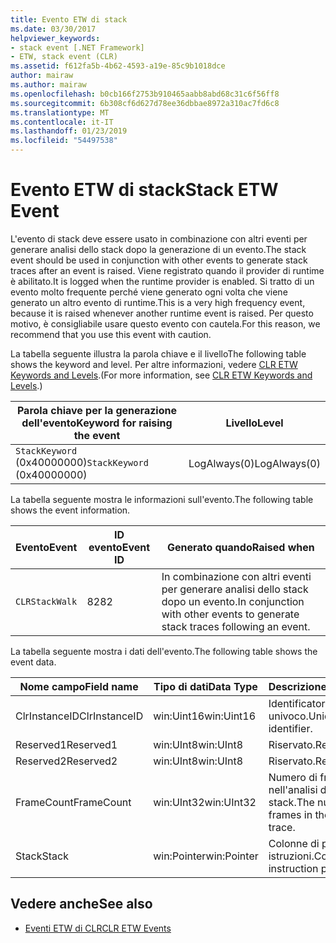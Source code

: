 ```yaml
---
title: Evento ETW di stack
ms.date: 03/30/2017
helpviewer_keywords:
- stack event [.NET Framework]
- ETW, stack event (CLR)
ms.assetid: f612fa5b-4b62-4593-a19e-85c9b1018dce
author: mairaw
ms.author: mairaw
ms.openlocfilehash: b0cb166f2753b910465aabb8abd68c31c6f56ff8
ms.sourcegitcommit: 6b308cf6d627d78ee36dbbae8972a310ac7fd6c8
ms.translationtype: MT
ms.contentlocale: it-IT
ms.lasthandoff: 01/23/2019
ms.locfileid: "54497538"
---
```

# <a name="stack-etw-event"></a><span data-ttu-id="8ca9f-102">Evento ETW di stack</span><span class="sxs-lookup"><span data-stu-id="8ca9f-102">Stack ETW Event</span></span>
<span data-ttu-id="8ca9f-103">L'evento di stack deve essere usato in combinazione con altri eventi per generare analisi dello stack dopo la generazione di un evento.</span><span class="sxs-lookup"><span data-stu-id="8ca9f-103">The stack event should be used in conjunction with other events to generate stack traces after an event is raised.</span></span> <span data-ttu-id="8ca9f-104">Viene registrato quando il provider di runtime è abilitato.</span><span class="sxs-lookup"><span data-stu-id="8ca9f-104">It is logged when the runtime provider is enabled.</span></span> <span data-ttu-id="8ca9f-105">Si tratto di un evento molto frequente perché viene generato ogni volta che viene generato un altro evento di runtime.</span><span class="sxs-lookup"><span data-stu-id="8ca9f-105">This is a very high frequency event, because it is raised whenever another runtime event is raised.</span></span> <span data-ttu-id="8ca9f-106">Per questo motivo, è consigliabile usare questo evento con cautela.</span><span class="sxs-lookup"><span data-stu-id="8ca9f-106">For this reason, we recommend that you use this event with caution.</span></span>  
  
 <span data-ttu-id="8ca9f-107">La tabella seguente illustra la parola chiave e il livello</span><span class="sxs-lookup"><span data-stu-id="8ca9f-107">The following table shows the keyword and level.</span></span> <span data-ttu-id="8ca9f-108">Per altre informazioni, vedere [CLR ETW Keywords and Levels](../../../docs/framework/performance/clr-etw-keywords-and-levels.md).</span><span class="sxs-lookup"><span data-stu-id="8ca9f-108">(For more information, see [CLR ETW Keywords and Levels](../../../docs/framework/performance/clr-etw-keywords-and-levels.md).)</span></span>  
  
|<span data-ttu-id="8ca9f-109">Parola chiave per la generazione dell'evento</span><span class="sxs-lookup"><span data-stu-id="8ca9f-109">Keyword for raising the event</span></span>|<span data-ttu-id="8ca9f-110">Livello</span><span class="sxs-lookup"><span data-stu-id="8ca9f-110">Level</span></span>|  
|-----------------------------------|-----------|  
|<span data-ttu-id="8ca9f-111">`StackKeyword` (0x40000000)</span><span class="sxs-lookup"><span data-stu-id="8ca9f-111">`StackKeyword` (0x40000000)</span></span>|<span data-ttu-id="8ca9f-112">LogAlways(0)</span><span class="sxs-lookup"><span data-stu-id="8ca9f-112">LogAlways(0)</span></span>|  
  
 <span data-ttu-id="8ca9f-113">La tabella seguente mostra le informazioni sull'evento.</span><span class="sxs-lookup"><span data-stu-id="8ca9f-113">The following table shows the event information.</span></span>  
  
|<span data-ttu-id="8ca9f-114">Evento</span><span class="sxs-lookup"><span data-stu-id="8ca9f-114">Event</span></span>|<span data-ttu-id="8ca9f-115">ID evento</span><span class="sxs-lookup"><span data-stu-id="8ca9f-115">Event ID</span></span>|<span data-ttu-id="8ca9f-116">Generato quando</span><span class="sxs-lookup"><span data-stu-id="8ca9f-116">Raised when</span></span>|  
|-----------|--------------|-----------------|  
|`CLRStackWalk`|<span data-ttu-id="8ca9f-117">82</span><span class="sxs-lookup"><span data-stu-id="8ca9f-117">82</span></span>|<span data-ttu-id="8ca9f-118">In combinazione con altri eventi per generare analisi dello stack dopo un evento.</span><span class="sxs-lookup"><span data-stu-id="8ca9f-118">In conjunction with other events to generate stack traces following an event.</span></span>|  
  
 <span data-ttu-id="8ca9f-119">La tabella seguente mostra i dati dell'evento.</span><span class="sxs-lookup"><span data-stu-id="8ca9f-119">The following table shows the event data.</span></span>  
  
|<span data-ttu-id="8ca9f-120">Nome campo</span><span class="sxs-lookup"><span data-stu-id="8ca9f-120">Field name</span></span>|<span data-ttu-id="8ca9f-121">Tipo di dati</span><span class="sxs-lookup"><span data-stu-id="8ca9f-121">Data Type</span></span>|<span data-ttu-id="8ca9f-122">Descrizione</span><span class="sxs-lookup"><span data-stu-id="8ca9f-122">Description</span></span>|  
|----------------|---------------|-----------------|  
|<span data-ttu-id="8ca9f-123">ClrInstanceID</span><span class="sxs-lookup"><span data-stu-id="8ca9f-123">ClrInstanceID</span></span>|<span data-ttu-id="8ca9f-124">win:Uint16</span><span class="sxs-lookup"><span data-stu-id="8ca9f-124">win:Uint16</span></span>|<span data-ttu-id="8ca9f-125">Identificatore di runtime univoco.</span><span class="sxs-lookup"><span data-stu-id="8ca9f-125">Unique runtime identifier.</span></span>|  
|<span data-ttu-id="8ca9f-126">Reserved1</span><span class="sxs-lookup"><span data-stu-id="8ca9f-126">Reserved1</span></span>|<span data-ttu-id="8ca9f-127">win:UInt8</span><span class="sxs-lookup"><span data-stu-id="8ca9f-127">win:UInt8</span></span>|<span data-ttu-id="8ca9f-128">Riservato.</span><span class="sxs-lookup"><span data-stu-id="8ca9f-128">Reserved.</span></span>|  
|<span data-ttu-id="8ca9f-129">Reserved2</span><span class="sxs-lookup"><span data-stu-id="8ca9f-129">Reserved2</span></span>|<span data-ttu-id="8ca9f-130">win:UInt8</span><span class="sxs-lookup"><span data-stu-id="8ca9f-130">win:UInt8</span></span>|<span data-ttu-id="8ca9f-131">Riservato.</span><span class="sxs-lookup"><span data-stu-id="8ca9f-131">Reserved.</span></span>|  
|<span data-ttu-id="8ca9f-132">FrameCount</span><span class="sxs-lookup"><span data-stu-id="8ca9f-132">FrameCount</span></span>|<span data-ttu-id="8ca9f-133">win:UInt32</span><span class="sxs-lookup"><span data-stu-id="8ca9f-133">win:UInt32</span></span>|<span data-ttu-id="8ca9f-134">Numero di frame nell'analisi dello stack.</span><span class="sxs-lookup"><span data-stu-id="8ca9f-134">The number of frames in the stack trace.</span></span>|  
|<span data-ttu-id="8ca9f-135">Stack</span><span class="sxs-lookup"><span data-stu-id="8ca9f-135">Stack</span></span>|<span data-ttu-id="8ca9f-136">win:Pointer</span><span class="sxs-lookup"><span data-stu-id="8ca9f-136">win:Pointer</span></span>|<span data-ttu-id="8ca9f-137">Colonne di puntatori a istruzioni.</span><span class="sxs-lookup"><span data-stu-id="8ca9f-137">Columns of instruction pointers.</span></span>|  
  
## <a name="see-also"></a><span data-ttu-id="8ca9f-138">Vedere anche</span><span class="sxs-lookup"><span data-stu-id="8ca9f-138">See also</span></span>
- [<span data-ttu-id="8ca9f-139">Eventi ETW di CLR</span><span class="sxs-lookup"><span data-stu-id="8ca9f-139">CLR ETW Events</span></span>](../../../docs/framework/performance/clr-etw-events.md)
